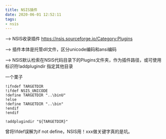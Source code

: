 ```yaml
---
title: NSIS插件
date: 2020-06-01 12:52:11
tags:
- nsis
---
```

--> NSIS收录插件 https://nsis.sourceforge.io/Category:Plugins

--> 插件本体是托管dll文件，区分unicode编码和ansi编码

--> NSIS默认检索在NSIS代码目录下的Plugins文件夹，作为插件路径，或可使用标识符!addplugindir 指定其他目录

一个栗子
```
!ifndef TARGETDIR
!ifdef NSIS_UNICODE
!define TARGETDIR "..\binU"
!else
!define TARGETDIR "..\bin"
!endif
!endif

!addplugindir "${TARGETDIR}"
```
曾将!ifdef误解为if not define，NSIS用！xxx做关键字真的是坑。